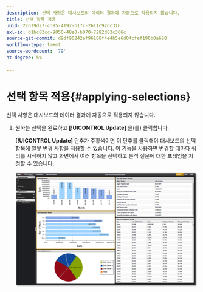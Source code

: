 ```yaml
---
description: 선택 사항은 대시보드의 데이터 결과에 자동으로 적용되지 않습니다.
title: 선택 항목 적용
uuid: 2c679d27-c395-4192-b17c-2611c92dc316
exl-id: d1bc83cc-9050-48e0-b070-7282d03c366c
source-git-commit: d9df90242ef96188f4e4b5e6d04cfef196b0a628
workflow-type: tm+mt
source-wordcount: '79'
ht-degree: 5%

---
```


# 선택 항목 적용{#applying-selections}

선택 사항은 대시보드의 데이터 결과에 자동으로 적용되지 않습니다.

1. 원하는 선택을 완료하고 **[!UICONTROL Update]** 을(를) 클릭합니다.

   **[!UICONTROL Update]** 단추가 주황색이면 이 단추를 클릭해야 대시보드의 선택 항목에 일부 변경 사항을 적용할 수 있습니다. 이 기능을 사용하면 변경할 때마다 쿼리를 시작하지 않고 화면에서 여러 항목을 선택하고 분석 질문에 대한 프레임을 지정할 수 있습니다.

   ![](assets/selection_update.png)

